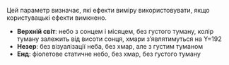 Цей параметр визначає, які ефекти виміру використовувати, якщо користувацькі ефекти вимкнено.

- **Верхній світ**: небо з сонцем і місяцем, без густого туману, колір туману залежить від висоти сонця, хмари з’являтимуться на Y=192
- **Незер**: без візуалізації неба, без хмар, але з густим туманом
- **Енд**: фіолетове статичне небо, без хмар, без густого туману
